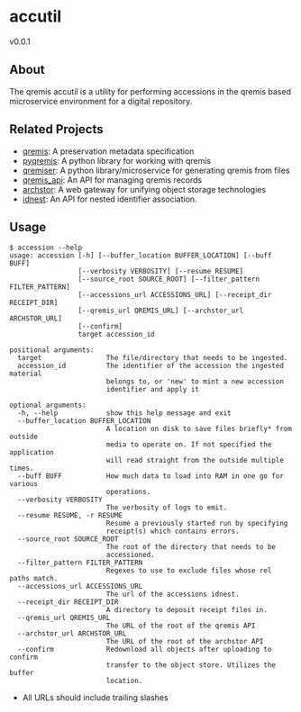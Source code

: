 # accutil

v0.0.1

## About

The qremis accutil is a utility for performing accessions in the qremis based microservice environment
for a digital repository.


## Related Projects

- [qremis](https://github.com/bnbalsamo/qremis): A preservation metadata specification
- [pyqremis](https://github.com/bnbalsamo/pyqremis): A python library for working with qremis
- [qremiser](https://github.com/bnbalsamo/qremiser): A python library/microservice for generating qremis from files
- [qremis_api](https://github.com/bnbalsamo/qremis_api): An API for managing qremis records
- [archstor](https://github.com/bnbalsamo/archstor): A web gateway for unifying object storage technologies
- [idnest](https://github.com/uchicago-library/idnest): An API for nested identifier association.



## Usage

```
$ accession --help
usage: accession [-h] [--buffer_location BUFFER_LOCATION] [--buff BUFF]
                 [--verbosity VERBOSITY] [--resume RESUME]
                 [--source_root SOURCE_ROOT] [--filter_pattern FILTER_PATTERN]
                 [--accessions_url ACCESSIONS_URL] [--receipt_dir RECEIPT_DIR]
                 [--qremis_url QREMIS_URL] [--archstor_url ARCHSTOR_URL]
                 [--confirm]
                 target accession_id

positional arguments:
  target                The file/directory that needs to be ingested.
  accession_id          The identifier of the accession the ingested material
                        belongs to, or 'new' to mint a new accession
                        identifier and apply it

optional arguments:
  -h, --help            show this help message and exit
  --buffer_location BUFFER_LOCATION
                        A location on disk to save files briefly* from outside
                        media to operate on. If not specified the application
                        will read straight from the outside multiple times.
  --buff BUFF           How much data to load into RAM in one go for various
                        operations.
  --verbosity VERBOSITY
                        The verbosity of logs to emit.
  --resume RESUME, -r RESUME
                        Resume a previously started run by specifying
                        receipt(s) which contains errors.
  --source_root SOURCE_ROOT
                        The root of the directory that needs to be
                        accessioned.
  --filter_pattern FILTER_PATTERN
                        Regexes to use to exclude files whose rel paths match.
  --accessions_url ACCESSIONS_URL
                        The url of the accessions idnest.
  --receipt_dir RECEIPT_DIR
                        A directory to deposit receipt files in.
  --qremis_url QREMIS_URL
                        The URL of the root of the qremis API
  --archstor_url ARCHSTOR_URL
                        The URL of the root of the archstor API
  --confirm             Redownload all objects after uploading to confirm
                        transfer to the object store. Utilizes the buffer
                        location.
```
* All URLs should include trailing slashes
